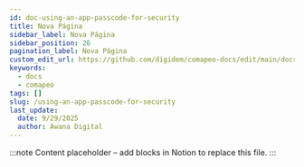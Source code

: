 ```yaml
---
id: doc-using-an-app-passcode-for-security
title: Nova Página
sidebar_label: Nova Página
sidebar_position: 26
pagination_label: Nova Página
custom_edit_url: https://github.com/digidem/comapeo-docs/edit/main/docs/managing-data-security--privacy/using-an-app-passcode-for-security.md
keywords:
  - docs
  - comapeo
tags: []
slug: /using-an-app-passcode-for-security
last_update:
  date: 9/29/2025
  author: Awana Digital
---
```


<!-- Placeholder content generated automatically because the Notion page is missing a Website Block. -->

:::note
Content placeholder – add blocks in Notion to replace this file.
:::
